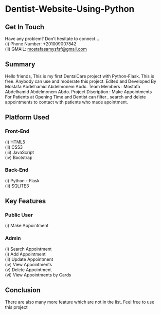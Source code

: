 # Dentist-Website-Using-Python

## Get In Touch
Have any problem? Don't hesitate to connect... <br>
(i) Phone Number: +201009007842 <br>
(ii) GMAIL: mostafasamysfsf@gmail.com <br>

## Summary
Hello friends, This is my first DentalCare project with Python-Flask. This is free. Anybody can use and moderate this project.
Edited and Developed By Mostafa Abdelhamid Abdelmonem Abdo.
Team Members : Mostafa Abdelhamid Abdelmonem Abdo.
Project Discription : Make Appointments For Patients at Opening Time and Dentist can filter , search and delete appointments to contact with patients who made apointment.

## Platform Used
### Front-End
  (i) HTML5 <br>
  (ii) CSS3 <br>
  (iii) JavaScript <br>
  (iv) Bootstrap <br>

### Back-End
  (i) Python - Flask <br>
  (ii) SQLITE3 <br>

## Key Features
### Public User
(i) Make Appointment <br>

### Admin
(i) Search Appointment <br>
(i) Add Appointment <br>
(ii) Update Appointment <br>
(iv) View Appointments <br>
(v) Delete Appointment <br>
(vi) View Appointments by Cards <br>

## Conclusion
There are also many more feature which are not in the list. Feel free to use this project